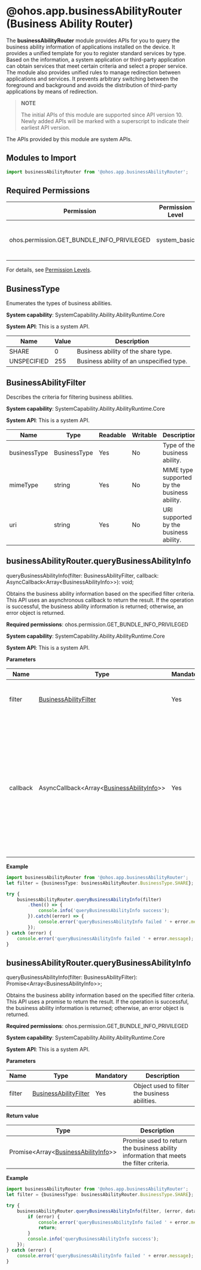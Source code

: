 # @ohos.app.businessAbilityRouter (Business Ability Router)

The **businessAbilityRouter** module provides APIs for you to query the business ability information of applications installed on the device. It provides a unified template for you to register standard services by type. Based on the information, a system application or third-party application can obtain services that meet certain criteria and select a proper service. The module also provides unified rules to manage redirection between applications and services. It prevents arbitrary switching between the foreground and background and avoids the distribution of third-party applications by means of redirection.

> **NOTE**
>
> The initial APIs of this module are supported since API version 10. Newly added APIs will be marked with a superscript to indicate their earliest API version.

The APIs provided by this module are system APIs.

## Modules to Import

``` ts
import businessAbilityRouter from '@ohos.app.businessAbilityRouter';
```

## Required Permissions

| Permission                                      | Permission Level    | Description                |
| ------------------------------------------ | ------------ | -------------------- |
| ohos.permission.GET_BUNDLE_INFO_PRIVILEGED | system_basic | Permission to query information about all bundles.|

For details, see [Permission Levels](../../security/accesstoken-overview.md#permission-levels).

## BusinessType

Enumerates the types of business abilities.

**System capability**: SystemCapability.Ability.AbilityRuntime.Core

**System API**: This is a system API.

| Name       | Value  | Description                                |
| ----------- | ---- | ------------------------------------ |
| SHARE       | 0    | Business ability of the share type.|
| UNSPECIFIED | 255  | Business ability of an unspecified type.  |

## BusinessAbilityFilter

Describes the criteria for filtering business abilities.

**System capability**: SystemCapability.Ability.AbilityRuntime.Core

**System API**: This is a system API.

| Name        | Type        | Readable| Writable| Description                                  |
| ------------ | ------------ | ---- | ---- | -------------------------------------- |
| businessType | BusinessType | Yes  | No  | Type of the business ability.          |
| mimeType     | string       | Yes  | No  | MIME type supported by the business ability.|
| uri          | string       | Yes  | No  | URI supported by the business ability.       |

## businessAbilityRouter.queryBusinessAbilityInfo

queryBusinessAbilityInfo(filter: BusinessAbilityFilter, callback: AsyncCallback\<Array\<BusinessAbilityInfo\>\>): void;

Obtains the business ability information based on the specified filter criteria. This API uses an asynchronous callback to return the result. If the operation is successful, the business ability information is returned; otherwise, an error object is returned.

**Required permissions**: ohos.permission.GET_BUNDLE_INFO_PRIVILEGED

**System capability**: SystemCapability.Ability.AbilityRuntime.Core

**System API**: This is a system API.

**Parameters**

| Name      | Type    | Mandatory  | Description                                   |
| ----------- | ------ | ---- | --------------------------------------- |
| filter | [BusinessAbilityFilter](#businessabilityfilter) | Yes   | Object used to filter the business abilities.|
| callback | AsyncCallback\<Array\<[BusinessAbilityInfo](js-apis-bundleManager-businessAbilityInfo.md#businessabilityinfo)\>\> | Yes| Callback used to return the result. If the operation is successful, the business ability information that meets the filter criteria is returned; otherwise, an error object is returned.|

**Example**

```ts
import businessAbilityRouter from '@ohos.app.businessAbilityRouter';
let filter = {businessType: businessAbilityRouter.BusinessType.SHARE};

try {
    businessAbilityRouter.queryBusinessAbilityInfo(filter)
        .then(() => {
            console.info('queryBusinessAbilityInfo success');
        }).catch((error) => {
            console.error('queryBusinessAbilityInfo failed ' + error.message);
        });
} catch (error) {
    console.error('queryBusinessAbilityInfo failed ' + error.message);
}
```

## businessAbilityRouter.queryBusinessAbilityInfo

queryBusinessAbilityInfo(filter: BusinessAbilityFilter): Promise\<Array\<BusinessAbilityInfo\>\>;

Obtains the business ability information based on the specified filter criteria. This API uses a promise to return the result. If the operation is successful, the business ability information is returned; otherwise, an error object is returned.

**Required permissions**: ohos.permission.GET_BUNDLE_INFO_PRIVILEGED

**System capability**: SystemCapability.Ability.AbilityRuntime.Core

**System API**: This is a system API.

**Parameters**

| Name      | Type                             | Mandatory  | Description                                   |
| ----------- | ------------------------------- | ---- | --------------------------------------- |
| filter | [BusinessAbilityFilter](#businessabilityfilter) | Yes   | Object used to filter the business abilities. |

**Return value**

| Type                                                        | Description                                       |
| ------------------------------------------------------------ | ------------------------------------------- |
| Promise\<Array\<[BusinessAbilityInfo](js-apis-bundleManager-businessAbilityInfo.md#businessabilityinfo)\>\> | Promise used to return the business ability information that meets the filter criteria.|

**Example**

```ts
import businessAbilityRouter from '@ohos.app.businessAbilityRouter';
let filter = {businessType: businessAbilityRouter.BusinessType.SHARE};

try {
    businessAbilityRouter.queryBusinessAbilityInfo(filter, (error, data) => {
        if (error) {
            console.error('queryBusinessAbilityInfo failed ' + error.message);
            return;
        }
        console.info('queryBusinessAbilityInfo success');
    });
} catch (error) {
    console.error('queryBusinessAbilityInfo failed ' + error.message);
}
```
